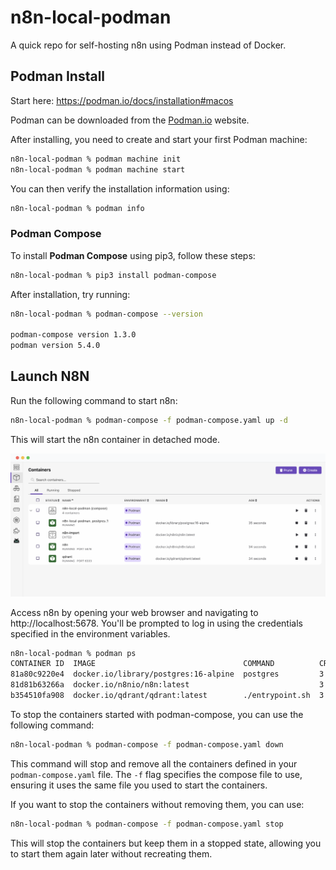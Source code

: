 # n8n-local-podman

A quick repo for self-hosting n8n using Podman instead of Docker.

## Podman Install

Start here: https://podman.io/docs/installation#macos

Podman can be downloaded from the [Podman.io](https://podman.io/) website.

After installing, you need to create and start your first Podman machine:

```zsh
n8n-local-podman % podman machine init
n8n-local-podman % podman machine start
```

You can then verify the installation information using:

```zsh
n8n-local-podman % podman info
```

### Podman Compose

To install **Podman Compose** using pip3, follow these steps:

```zsh
n8n-local-podman % pip3 install podman-compose
```

After installation, try running:

```zsh
n8n-local-podman % podman-compose --version

podman-compose version 1.3.0
podman version 5.4.0
```

## Launch N8N

Run the following command to start n8n:

```zsh
n8n-local-podman % podman-compose -f podman-compose.yaml up -d
```

This will start the n8n container in detached mode.

![](images/podman-compose.png)

Access n8n by opening your web browser and navigating to http://localhost:5678.
You'll be prompted to log in using the credentials specified in the environment variables.

```zsh
n8n-local-podman % podman ps
CONTAINER ID  IMAGE                                 COMMAND          CREATED        STATUS        PORTS                             NAMES
81a80c9220e4  docker.io/library/postgres:16-alpine  postgres         3 minutes ago  Up 3 minutes  5432/tcp                          podman_postgres_1
81d81b63266a  docker.io/n8nio/n8n:latest                             3 minutes ago  Up 3 minutes  0.0.0.0:5678->5678/tcp            n8n
b354510fa908  docker.io/qdrant/qdrant:latest        ./entrypoint.sh  3 minutes ago  Up 3 minutes  0.0.0.0:6333->6333/tcp, 6334/tcp  qdrant
```

To stop the containers started with podman-compose, you can use the following command:

```zsh
n8n-local-podman % podman-compose -f podman-compose.yaml down
```

This command will stop and remove all the containers defined in your `podman-compose.yaml` file. The `-f` flag specifies
the compose file to use, ensuring it uses the same file you used to start the containers.

If you want to stop the containers without removing them, you can use:

```zsh
n8n-local-podman % podman-compose -f podman-compose.yaml stop
```

This will stop the containers but keep them in a stopped state, allowing you to start them again later without
recreating them.